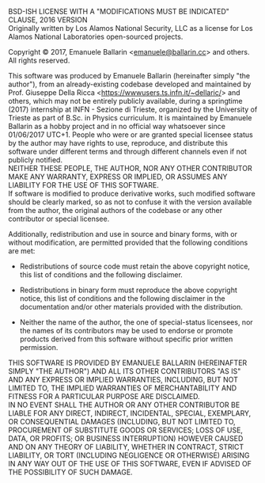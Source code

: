 BSD-ISH LICENSE WITH A "MODIFICATIONS MUST BE INDICATED" CLAUSE, 2016 VERSION  
Originally written by Los Alamos National Security, LLC as a license for Los Alamos National Laboratories open-sourced projects.

Copyright © 2017, Emanuele Ballarin <<emanuele@ballarin.cc>> and others. All rights reserved.

This software was produced by Emanuele Ballarin (hereinafter simply "the author"), from an already-existing codebase developed and maintained by Prof. Giuseppe Della Ricca <<https://wwwusers.ts.infn.it/~dellaric/>> and others, which may not be entirely publicly available, during a springtime (2017) internship at INFN - Sezione di Trieste, organized by the University of Trieste as part of B.Sc. in Physics curriculum. It is maintained by Emanuele Ballarin as a hobby project and in no official way whatsoever since 01/06/2017 UTC+1.   People who were or are granted special licensee status by the author may have rights to use, reproduce, and distribute this software under different terms and through different channels even if not publicly notified.  
NEITHER THESE PEOPLE, THE AUTHOR, NOR ANY OTHER CONTRIBUTOR MAKE ANY WARRANTY, EXPRESS OR IMPLIED, OR ASSUMES ANY LIABILITY FOR THE USE OF THIS SOFTWARE.  
If software is modified to produce derivative works, such modified software should be clearly marked, so as not to confuse it with the version available from the author, the original authors of the codebase or any other contributor or special licensee.

Additionally, redistribution and use in source and binary forms, with or without modification, are permitted provided that the following conditions are met:

* Redistributions of source code must retain the above copyright notice, this list of conditions and the following disclaimer.

* Redistributions in binary form must reproduce the above copyright notice, this list of conditions and the following disclaimer in the documentation and/or other materials provided with the distribution.

* Neither the name of the author, the one of special-status licensees, nor the names of its contributors may be used to endorse or promote products derived from this software without specific prior written permission.

THIS SOFTWARE IS PROVIDED BY EMANUELE BALLARIN (HEREINAFTER SIMPLY "THE AUTHOR") AND ALL ITS OTHER CONTRIBUTORS "AS IS" AND ANY EXPRESS OR IMPLIED WARRANTIES, INCLUDING, BUT NOT LIMITED TO, THE IMPLIED WARRANTIES OF MERCHANTABILITY AND FITNESS FOR A PARTICULAR PURPOSE ARE DISCLAIMED.  
IN NO EVENT SHALL THE AUTHOR OR ANY OTHER CONTRIBUTOR BE LIABLE FOR ANY DIRECT, INDIRECT, INCIDENTAL, SPECIAL, EXEMPLARY, OR CONSEQUENTIAL DAMAGES (INCLUDING, BUT NOT LIMITED TO, PROCUREMENT OF SUBSTITUTE GOODS OR SERVICES; LOSS OF USE, DATA, OR PROFITS; OR BUSINESS INTERRUPTION) HOWEVER CAUSED AND ON ANY THEORY OF LIABILITY, WHETHER IN CONTRACT, STRICT LIABILITY, OR TORT (INCLUDING NEGLIGENCE OR OTHERWISE) ARISING IN ANY WAY OUT OF THE USE OF THIS SOFTWARE, EVEN IF ADVISED OF THE POSSIBILITY OF SUCH DAMAGE.
